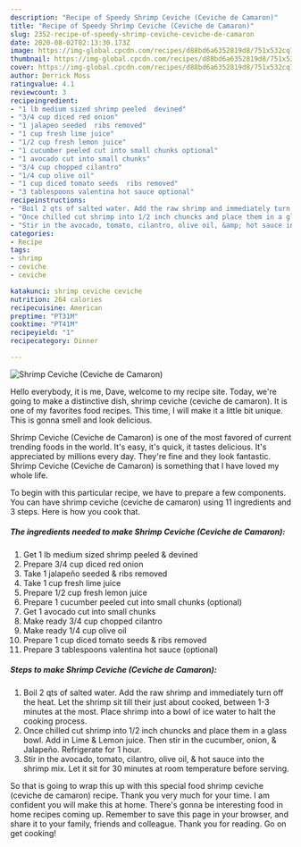 ```yaml
---
description: "Recipe of Speedy Shrimp Ceviche (Ceviche de Camaron)"
title: "Recipe of Speedy Shrimp Ceviche (Ceviche de Camaron)"
slug: 2352-recipe-of-speedy-shrimp-ceviche-ceviche-de-camaron
date: 2020-08-02T02:13:30.173Z
image: https://img-global.cpcdn.com/recipes/d88bd6a6352819d8/751x532cq70/shrimp-ceviche-ceviche-de-camaron-recipe-main-photo.jpg
thumbnail: https://img-global.cpcdn.com/recipes/d88bd6a6352819d8/751x532cq70/shrimp-ceviche-ceviche-de-camaron-recipe-main-photo.jpg
cover: https://img-global.cpcdn.com/recipes/d88bd6a6352819d8/751x532cq70/shrimp-ceviche-ceviche-de-camaron-recipe-main-photo.jpg
author: Derrick Moss
ratingvalue: 4.1
reviewcount: 3
recipeingredient:
- "1 lb medium sized shrimp peeled  devined"
- "3/4 cup diced red onion"
- "1 jalapeo seeded  ribs removed"
- "1 cup fresh lime juice"
- "1/2 cup fresh lemon juice"
- "1 cucumber peeled cut into small chunks optional"
- "1 avocado cut into small chunks"
- "3/4 cup chopped cilantro"
- "1/4 cup olive oil"
- "1 cup diced tomato seeds  ribs removed"
- "3 tablespoons valentina hot sauce optional"
recipeinstructions:
- "Boil 2 qts of salted water. Add the raw shrimp and immediately turn off the heat. Let the shrimp sit till their just about cooked, between 1-3 minutes at the most. Place shrimp into a bowl of ice water to halt the cooking process."
- "Once chilled cut shrimp into 1/2 inch chuncks and place them in a glass bowl. Add in Lime &amp; Lemon juice. Then stir in the cucumber, onion, &amp; Jalapeño. Refrigerate for 1 hour."
- "Stir in the avocado, tomato, cilantro, olive oil, &amp; hot sauce into the shrimp mix. Let it sit for 30 minutes at room temperature before serving."
categories:
- Recipe
tags:
- shrimp
- ceviche
- ceviche

katakunci: shrimp ceviche ceviche 
nutrition: 264 calories
recipecuisine: American
preptime: "PT31M"
cooktime: "PT41M"
recipeyield: "1"
recipecategory: Dinner

---
```



![Shrimp Ceviche (Ceviche de Camaron)](https://img-global.cpcdn.com/recipes/d88bd6a6352819d8/751x532cq70/shrimp-ceviche-ceviche-de-camaron-recipe-main-photo.jpg)

Hello everybody, it is me, Dave, welcome to my recipe site. Today, we're going to make a distinctive dish, shrimp ceviche (ceviche de camaron). It is one of my favorites food recipes. This time, I will make it a little bit unique. This is gonna smell and look delicious.

Shrimp Ceviche (Ceviche de Camaron) is one of the most favored of current trending foods in the world. It's easy, it's quick, it tastes delicious. It's appreciated by millions every day. They're fine and they look fantastic. Shrimp Ceviche (Ceviche de Camaron) is something that I have loved my whole life.




To begin with this particular recipe, we have to prepare a few components. You can have shrimp ceviche (ceviche de camaron) using 11 ingredients and 3 steps. Here is how you cook that.

<!--inarticleads1-->

##### The ingredients needed to make Shrimp Ceviche (Ceviche de Camaron):

1. Get 1 lb medium sized shrimp peeled &amp; devined
1. Prepare 3/4 cup diced red onion
1. Take 1 jalapeño seeded &amp; ribs removed
1. Take 1 cup fresh lime juice
1. Prepare 1/2 cup fresh lemon juice
1. Prepare 1 cucumber peeled cut into small chunks (optional)
1. Get 1 avocado cut into small chunks
1. Make ready 3/4 cup chopped cilantro
1. Make ready 1/4 cup olive oil
1. Prepare 1 cup diced tomato seeds &amp; ribs removed
1. Prepare 3 tablespoons valentina hot sauce (optional)




<!--inarticleads2-->

##### Steps to make Shrimp Ceviche (Ceviche de Camaron):

1. Boil 2 qts of salted water. Add the raw shrimp and immediately turn off the heat. Let the shrimp sit till their just about cooked, between 1-3 minutes at the most. Place shrimp into a bowl of ice water to halt the cooking process.
1. Once chilled cut shrimp into 1/2 inch chuncks and place them in a glass bowl. Add in Lime &amp; Lemon juice. Then stir in the cucumber, onion, &amp; Jalapeño. Refrigerate for 1 hour.
1. Stir in the avocado, tomato, cilantro, olive oil, &amp; hot sauce into the shrimp mix. Let it sit for 30 minutes at room temperature before serving.




So that is going to wrap this up with this special food shrimp ceviche (ceviche de camaron) recipe. Thank you very much for your time. I am confident you will make this at home. There's gonna be interesting food in home recipes coming up. Remember to save this page in your browser, and share it to your family, friends and colleague. Thank you for reading. Go on get cooking!
